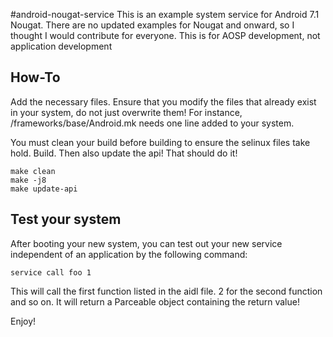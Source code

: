#android-nougat-service
This is an example system service for Android 7.1 Nougat. There are no updated examples for Nougat and onward, so I thought I would contribute for everyone. This is for AOSP development, not application development

## How-To
Add the necessary files. Ensure that you modify the files that already exist in your system, do not just overwrite them! For instance, /frameworks/base/Android.mk needs one line added to your system.

You must clean your build before building to ensure the selinux files take hold. Build. Then also update the api! That should do it!
```
make clean
make -j8
make update-api
```

## Test your system
After booting your new system, you can test out your new service independent of an application by the following command:
```
service call foo 1
```
This will call the first function listed in the aidl file. 2 for the second function and so on. It will return a Parceable object containing the return value!

Enjoy!

